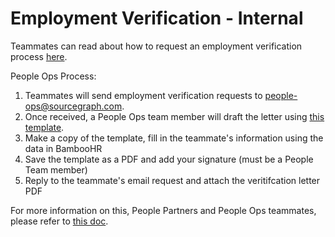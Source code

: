 # Employment Verification - Internal

Teammates can read about how to request an employment verification process [here](../process/employment_verification.md).

People Ops Process:
1. Teammates will send employment verification requests to people-ops@sourcegraph.com.
2. Once received, a People Ops team member will draft the letter using [this template](https://docs.google.com/document/d/1JOZSDo_1GtsqtwliPcZyAtcNa13KmAbLFG99LFjq-4Y/edit).
3. Make a copy of the template, fill in the teammate's information using the data in BambooHR
4. Save the template as a PDF and add your signature (must be a People Team member)
5. Reply to the teammate's email request and attach the veritifcation letter PDF

For more information on this, People Partners and People Ops teammates, please refer to [this doc](https://docs.google.com/document/d/1129c1iENV1VEfwFlMuHQRre3G0VPXASzdpelQc_-I_0/edit).
